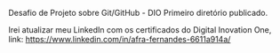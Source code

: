 Desafio de Projeto  sobre Git/GitHub - DIO
Primeiro diretório publicado.

Irei atualizar meu LinkedIn com os certificados do Digital Inovation One, link: https://www.linkedin.com/in/afra-fernandes-6611a914a/
